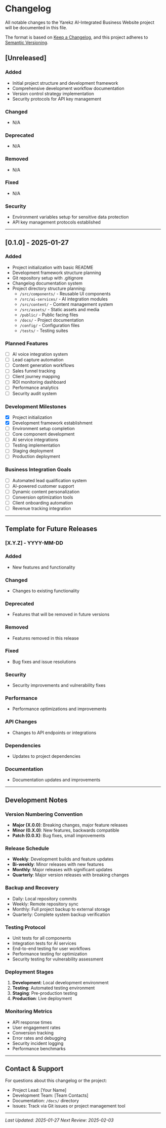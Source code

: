 # Changelog

All notable changes to the Yarekz AI-Integrated Business Website project will be documented in this file.

The format is based on [Keep a Changelog](https://keepachangelog.com/en/1.0.0/),
and this project adheres to [Semantic Versioning](https://semver.org/spec/v2.0.0.html).

## [Unreleased]

### Added
- Initial project structure and development framework
- Comprehensive development workflow documentation
- Version control strategy implementation
- Security protocols for API key management

### Changed
- N/A

### Deprecated
- N/A

### Removed
- N/A

### Fixed
- N/A

### Security
- Environment variables setup for sensitive data protection
- API key management protocols established

---

## [0.1.0] - 2025-01-27

### Added
- Project initialization with basic README
- Development framework structure planning
- Git repository setup with .gitignore
- Changelog documentation system
- Project directory structure planning:
  - `/src/components/` - Reusable UI components
  - `/src/ai-services/` - AI integration modules
  - `/src/content/` - Content management system
  - `/src/assets/` - Static assets and media
  - `/public/` - Public facing files
  - `/docs/` - Project documentation
  - `/config/` - Configuration files
  - `/tests/` - Testing suites

### Planned Features
- [ ] AI voice integration system
- [ ] Lead capture automation
- [ ] Content generation workflows
- [ ] Sales funnel tracking
- [ ] Client journey mapping
- [ ] ROI monitoring dashboard
- [ ] Performance analytics
- [ ] Security audit system

### Development Milestones
- [x] Project initialization
- [x] Development framework establishment
- [ ] Environment setup completion
- [ ] Core component development
- [ ] AI service integrations
- [ ] Testing implementation
- [ ] Staging deployment
- [ ] Production deployment

### Business Integration Goals
- [ ] Automated lead qualification system
- [ ] AI-powered customer support
- [ ] Dynamic content personalization
- [ ] Conversion optimization tools
- [ ] Client onboarding automation
- [ ] Revenue tracking integration

---

## Template for Future Releases

### [X.Y.Z] - YYYY-MM-DD

### Added
- New features and functionality

### Changed
- Changes to existing functionality

### Deprecated
- Features that will be removed in future versions

### Removed
- Features removed in this release

### Fixed
- Bug fixes and issue resolutions

### Security
- Security improvements and vulnerability fixes

### Performance
- Performance optimizations and improvements

### API Changes
- Changes to API endpoints or integrations

### Dependencies
- Updates to project dependencies

### Documentation
- Documentation updates and improvements

---

## Development Notes

### Version Numbering Convention
- **Major (X.0.0)**: Breaking changes, major feature releases
- **Minor (0.X.0)**: New features, backwards compatible
- **Patch (0.0.X)**: Bug fixes, small improvements

### Release Schedule
- **Weekly**: Development builds and feature updates
- **Bi-weekly**: Minor releases with new features
- **Monthly**: Major releases with significant updates
- **Quarterly**: Major version releases with breaking changes

### Backup and Recovery
- Daily: Local repository commits
- Weekly: Remote repository sync
- Monthly: Full project backup to external storage
- Quarterly: Complete system backup verification

### Testing Protocol
- Unit tests for all components
- Integration tests for AI services
- End-to-end testing for user workflows
- Performance testing for optimization
- Security testing for vulnerability assessment

### Deployment Stages
1. **Development**: Local development environment
2. **Testing**: Automated testing environment
3. **Staging**: Pre-production testing
4. **Production**: Live deployment

### Monitoring Metrics
- API response times
- User engagement rates
- Conversion tracking
- Error rates and debugging
- Security incident logging
- Performance benchmarks

---

## Contact & Support

For questions about this changelog or the project:
- Project Lead: [Your Name]
- Development Team: [Team Contacts]
- Documentation: `/docs/` directory
- Issues: Track via Git issues or project management tool

---

*Last Updated: 2025-01-27*
*Next Review: 2025-02-03*